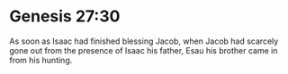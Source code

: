 # Genesis 27:30

As soon as Isaac had finished blessing Jacob, when Jacob had scarcely gone out from the presence of Isaac his father, Esau his brother came in from his hunting.
